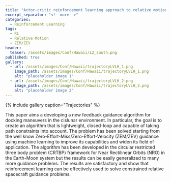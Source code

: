 ```yaml
---
title: "Actor-critic reinforcement learning approach to relative motion guidance in near-rectilinear orbit"
excerpt_separator: "<!--more-->"
categories:
  - Reinforcement Learning
tags:
  - RL
  - Relative Motion
  - ZEM/ZEV
header:
  teaser: /assets/images/Conf/Hawaii/L2_south.png
published: true
gallery:
  - url: /assets/images/Conf/Hawaii/trajectoryLVLH_1.png
    image_path: /assets/images/Conf/Hawaii/trajectoryLVLH_1.png
    alt: "placeholder image 1"
  - url: /assets/images/Conf/Hawaii/trajectoryLVLH_2.png
    image_path: /assets/images/Conf/Hawaii/trajectoryLVLH_2.png
    alt: "placeholder image 2"
---
```


{% include gallery caption="Trajectories" %}

This paper aims a developing a new feedback guidance algorithm for docking maneuvers in the cislunar environment. In particular, the goal is to create an algorithm that is lightweight, closed-loop and capable of taking path constraints into account. The problem has been solved starting from the well know Zero-Effort-Miss/Zero-Effort-Velocity (ZEM/ZEV) guidance using machine learning to improve its capabilities and widen its field of application. The algorithm has been developed in the circular restricted three body problem (CRTBP) framework for Near Rectilinear Orbits (NRO) in the Earth-Moon system but the results can be easily generalized to many more guidance problems. The results are satisfactory and show that reinforcement learning can be effectively used to solve constrained relative spacecraft guidance problems.

<!-- {% include figure image_path="/assets/images/Conf/Hawaii/trajectoryLVLH_1.png" %}

{% include figure image_path="/assets/images/Conf/Hawaii/trajectoryLVLH_2.png" %} -->

